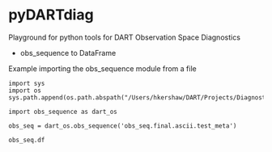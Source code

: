 # pyDARTdiag

Playground for python tools for DART Observation Space Diagnostics

* obs\_sequence to DataFrame

Example importing the obs\_sequence module from a file

```
import sys
import os
sys.path.append(os.path.abspath("/Users/hkershaw/DART/Projects/Diagnostics/pyDART/src/obs_sequence"))

import obs_sequence as dart_os

obs_seq = dart_os.obs_sequence('obs_seq.final.ascii.test_meta')

obs_seq.df
```
